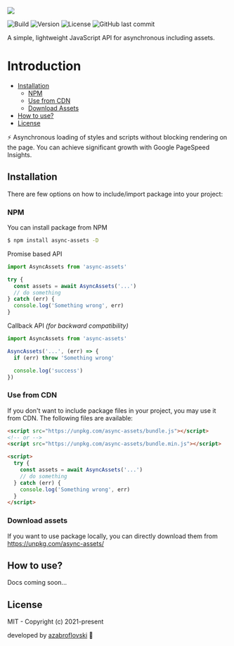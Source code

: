 ![](https://azabroflovski.uz/logo-sm.png)

![Build](https://img.shields.io/badge/build-passing-brightgreen) ![Version](https://img.shields.io/badge/version-0.0.1.alpha-blue) ![License](https://img.shields.io/npm/l/async-assets?color=brightgreen) ![GitHub last commit](https://img.shields.io/github/last-commit/azabroflovski/async-assets)

A simple, lightweight JavaScript API for asynchronous including assets.

# Introduction
* [Installation](#installation)
  * [NPM](#npm)
  * [Use from CDN](#use-from-cdn)
  * [Download Assets](#download-assets)
* [How to use?](#how-to-use?)
* [License](#license)

⚡️ Asynchronous loading of styles and scripts without blocking rendering on the page. You can achieve significant growth with Google PageSpeed ​​Insights.

## Installation
There are few options on how to include/import package into your project:

### NPM
You can install package from NPM

```bash
$ npm install async-assets -D
```

Promise based API

```javascript
import AsyncAssets from 'async-assets'

try {
  const assets = await AsyncAssets('...')
  // do something
} catch (err) {
  console.log('Something wrong', err)
}
```

Callback API _(for backward compatibility)_

```javascript
import AsyncAssets from 'async-assets'

AsyncAssets('...', (err) => {
  if (err) throw 'Something wrong'

  console.log('success')
})
```

### Use from CDN

If you don't want to include package files in your project, you may use it from CDN. The following files are available:

```html
<script src="https://unpkg.com/async-assets/bundle.js"></script> 
<!-- or -->
<script src="https://unpkg.com/async-assets/bundle.min.js"></script>

<script>
  try {
    const assets = await AsyncAssets('...')
    // do something
  } catch (err) {
    console.log('Something wrong', err)
  }
</script>
```

### Download assets
If you want to use package locally, you can directly download them from https://unpkg.com/async-assets/


## How to use?
Docs coming soon...


## License
MIT - Copyright (c) 2021-present

developed by [azabroflovski](https://github.com/azabroflovski "azabroflovski") 🍬
